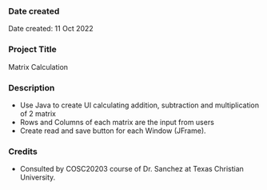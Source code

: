 ### Date created

Date created: 11 Oct 2022

### Project Title

Matrix Calculation

### Description

- Use Java to create UI calculating addition, subtraction and multiplication of 2 matrix
- Rows and Columns of each matrix are the input from users
- Create read and save button for each Window (JFrame).

### Credits

- Consulted by COSC20203 course of Dr. Sanchez at Texas Christian University.
